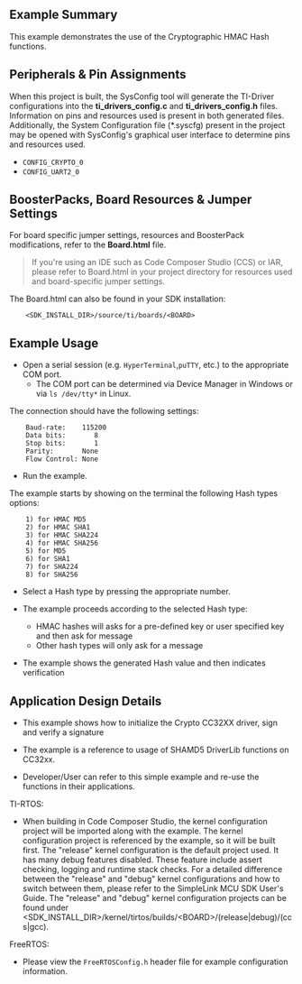 ## Example Summary

This example demonstrates the use of the Cryptographic HMAC Hash functions.

## Peripherals & Pin Assignments

When this project is built, the SysConfig tool will generate the TI-Driver
configurations into the __ti_drivers_config.c__ and __ti_drivers_config.h__
files. Information on pins and resources used is present in both generated
files. Additionally, the System Configuration file (\*.syscfg) present in the
project may be opened with SysConfig's graphical user interface to determine
pins and resources used.

* `CONFIG_CRYPTO_0`
* `CONFIG_UART2_0`

## BoosterPacks, Board Resources & Jumper Settings

For board specific jumper settings, resources and BoosterPack modifications,
refer to the __Board.html__ file.

> If you're using an IDE such as Code Composer Studio (CCS) or IAR, please
refer to Board.html in your project directory for resources used and
board-specific jumper settings.

The Board.html can also be found in your SDK installation:

        <SDK_INSTALL_DIR>/source/ti/boards/<BOARD>

## Example Usage

* Open a serial session (e.g. `HyperTerminal`,`puTTY`, etc.) to the appropriate
COM port.
    * The COM port can be determined via Device Manager in Windows or via
`ls /dev/tty*` in Linux.

The connection should have the following settings:
```
    Baud-rate:    115200
    Data bits:       8
    Stop bits:       1
    Parity:       None
    Flow Control: None
```

* Run the example.

The example starts by showing on the terminal the following Hash types options:
```
    1) for HMAC MD5
    2) for HMAC SHA1
    3) for HMAC SHA224
    4) for HMAC SHA256
    5) for MD5
    6) for SHA1
    7) for SHA224
    8) for SHA256
```

* Select a Hash type by pressing the appropriate number.

* The example proceeds according to the selected Hash type:
    - HMAC hashes will asks for a pre-defined key or user specified key and
then ask for message
    - Other hash types will only ask for a message

* The example shows the generated Hash value and then indicates verification

## Application Design Details

* This example shows how to initialize the Crypto CC32XX driver, sign and
verify a signature

* The example is a reference to usage of SHAMD5 DriverLib functions on CC32xx.

* Developer/User can refer to this simple example and re-use the functions in
their applications.

TI-RTOS:

* When building in Code Composer Studio, the kernel configuration project will
be imported along with the example. The kernel configuration project is
referenced by the example, so it will be built first. The "release" kernel
configuration is the default project used. It has many debug features disabled.
These feature include assert checking, logging and runtime stack checks. For a
detailed difference between the "release" and "debug" kernel configurations and
how to switch between them, please refer to the SimpleLink MCU SDK User's
Guide. The "release" and "debug" kernel configuration projects can be found
under &lt;SDK_INSTALL_DIR&gt;/kernel/tirtos/builds/&lt;BOARD&gt;/(release|debug)/(ccs|gcc).

FreeRTOS:

* Please view the `FreeRTOSConfig.h` header file for example configuration
information.
